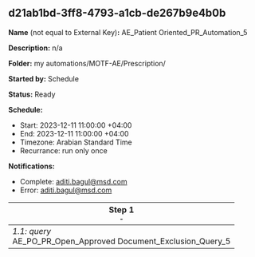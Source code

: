 ## d21ab1bd-3ff8-4793-a1cb-de267b9e4b0b

**Name** (not equal to External Key)**:** AE_Patient Oriented_PR_Automation_5

**Description:** n/a

**Folder:** my automations/MOTF-AE/Prescription/

**Started by:** Schedule

**Status:** Ready

**Schedule:**

* Start: 2023-12-11 11:00:00 +04:00
* End: 2023-12-11 11:00:00 +04:00
* Timezone: Arabian Standard Time
* Recurrance: run only once

**Notifications:**

* Complete: aditi.bagul@msd.com
* Error: aditi.bagul@msd.com

| Step 1<br>_<small>-</small>_ |
| --- |
| _1.1: query_<br>AE_PO_PR_Open_Approved Document_Exclusion_Query_5 |
